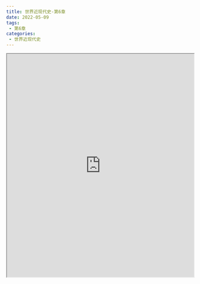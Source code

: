 ```yaml
---
title: 世界近现代史-第6章
date: 2022-05-09
tags:
 - 第6章
categories:
 - 世界近现代史
---
```




<iframe src="https://history.yourtools.icu/pdf/web/viewer.html?file=https://vkceyugu.cdn.bspapp.com/VKCEYUGU-98958311-3e7b-45a4-9247-ea869d6246c3/f55d14ef-cd9f-45b9-8714-d176fa76930b.pdf" width="100%" height="600px"></iframe>
